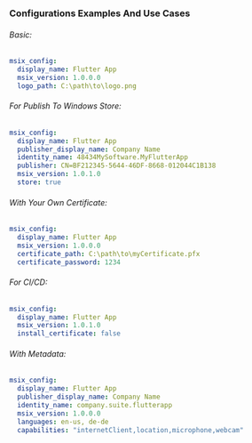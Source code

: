 ### Configurations Examples And Use Cases

###### Basic:

```yaml
msix_config:
  display_name: Flutter App
  msix_version: 1.0.0.0
  logo_path: C:\path\to\logo.png
```

###### For Publish To Windows Store:

```yaml
msix_config:
  display_name: Flutter App
  publisher_display_name: Company Name
  identity_name: 48434MySoftware.MyFlutterApp 
  publisher: CN=BF212345-5644-46DF-8668-012044C1B138
  msix_version: 1.0.1.0
  store: true
```

###### With Your Own Certificate:

```yaml
msix_config:
  display_name: Flutter App
  msix_version: 1.0.0.0
  certificate_path: C:\path\to\myCertificate.pfx
  certificate_password: 1234
```

###### For CI/CD:

```yaml
msix_config:
  display_name: Flutter App
  msix_version: 1.0.1.0
  install_certificate: false
```

###### With Metadata:

```yaml
msix_config:
  display_name: Flutter App
  publisher_display_name: Company Name
  identity_name: company.suite.flutterapp
  msix_version: 1.0.0.0
  languages: en-us, de-de
  capabilities: "internetClient,location,microphone,webcam"
```
